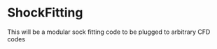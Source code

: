 ShockFitting
============

This will be a modular sock fitting code to be plugged to arbitrary CFD codes

